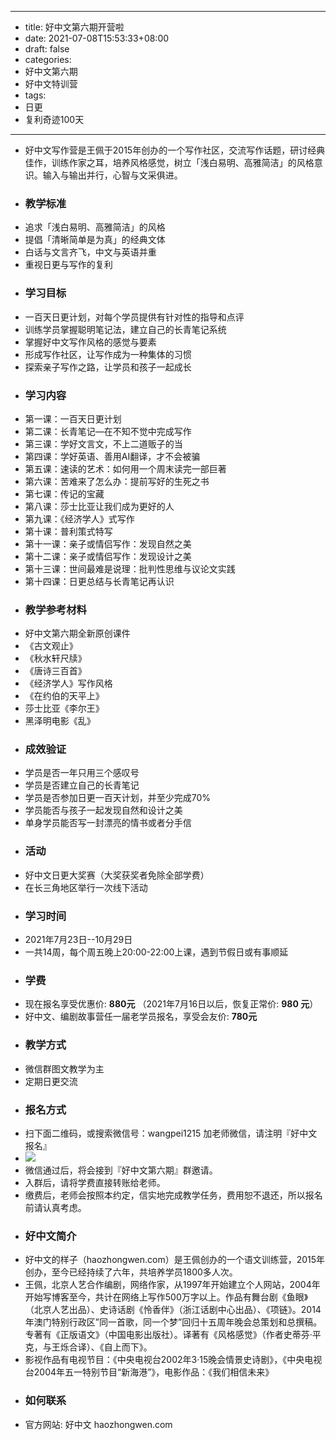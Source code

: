 - --
- title: 好中文第六期开营啦
- date: 2021-07-08T15:53:33+08:00
- draft: false
- categories: 
- 好中文第六期
- 好中文特训营
- tags: 
- 日更
- 复利奇迹100天
- --
- 好中文写作营是王佩于2015年创办的一个写作社区，交流写作话题，研讨经典佳作，训练作家之耳，培养风格感觉，树立「浅白易明、高雅简洁」的风格意识。输入与输出并行，心智与文采俱进。
- ### 教学标准
- 追求「浅白易明、高雅简洁」的风格
- 提倡「清晰简单是为真」的经典文体
- 白话与文言齐飞，中文与英语并重
- 重视日更与写作的复利
- ### 学习目标
- 一百天日更计划，对每个学员提供有针对性的指导和点评
- 训练学员掌握聪明笔记法，建立自己的长青笔记系统
- 掌握好中文写作风格的感觉与要素
- 形成写作社区，让写作成为一种集体的习惯
- 探索亲子写作之路，让学员和孩子一起成长
- ### 学习内容
- 第一课：一百天日更计划
- 第二课：长青笔记—在不知不觉中完成写作
- 第三课：学好文言文，不上二道贩子的当
- 第四课：学好英语、善用AI翻译，才不会被骗
- 第五课：速读的艺术：如何用一个周末读完一部巨著
- 第六课：苦难来了怎么办：提前写好的生死之书
- 第七课：传记的宝藏
- 第八课：莎士比亚让我们成为更好的人
- 第九课：《经济学人》式写作
- 第十课：普利策式特写
- 第十一课：亲子或情侣写作：发现自然之美
- 第十二课：亲子或情侣写作：发现设计之美
- 第十三课：世间最难是说理：批判性思维与议论文实践
- 第十四课：日更总结与长青笔记再认识
- ### 教学参考材料
- 好中文第六期全新原创课件
- 《古文观止》
- 《秋水轩尺牍》
- 《唐诗三百首》
- 《经济学人》写作风格
- 《在约伯的天平上》
- 莎士比亚《李尔王》
- 黑泽明电影《乱》
- ### 成效验证
- 学员是否一年只用三个感叹号
- 学员是否建立自己的长青笔记
- 学员是否参加日更一百天计划，并至少完成70%
- 学员能否与孩子一起发现自然和设计之美
- 单身学员能否写一封漂亮的情书或者分手信
- ### 活动
- 好中文日更大奖赛（大奖获奖者免除全部学费）
- 在长三角地区举行一次线下活动
- ### 学习时间
- 2021年7月23日--10月29日
- 一共14周，每个周五晚上20:00-22:00上课，遇到节假日或有事顺延
- ### 学费
- 现在报名享受优惠价: **880元** （2021年7月16日以后，恢复正常价: **980 元**）
- 好中文、编剧故事营任一届老学员报名，享受会友价: **780元**
- ### 教学方式
- 微信群图文教学为主
- 定期日更交流
- ### 报名方式
- 扫下面二维码，或搜索微信号：wangpei1215 加老师微信，请注明『好中文报名』
- ![](https://mmbiz.qpic.cn/sz_mmbiz_jpg/sCQD9pMXCWNRacYmUsT6amnGMx6bXQFIW8ia0HCWrSibY86IbZK1lUmBseljFqSia1lsQFr1X8RVicYBODpJsBoaxQ/640?wx_fmt=jpeg)
- 微信通过后，将会接到『好中文第六期』群邀请。
- 入群后，请将学费直接转账给老师。
- 缴费后，老师会按照本约定，信实地完成教学任务，费用恕不退还，所以报名前请认真考虑。
- ### 好中文简介
- 好中文的样子（haozhongwen.com）是王佩创办的一个语文训练营，2015年创办，至今已经持续了六年，共培养学员1800多人次。
- 王佩，北京人艺合作编剧，网络作家，从1997年开始建立个人网站，2004年开始写博客至今，共计在网络上写作500万字以上。作品有舞台剧《鱼眼》（北京人艺出品）、史诗话剧《怜香伴》（浙江话剧中心出品）、《项链》。2014年澳门特别行政区”同一首歌，同一个梦”回归十五周年晚会总策划和总撰稿。专著有《正版语文》（中国电影出版社）。译著有《风格感觉》（作者史蒂芬·平克，与王烁合译）、《自上而下》。
- 影视作品有电视节目：《中央电视台2002年3·15晚会情景史诗剧》，《中央电视台2004年五一特别节目“新海港”》，电影作品：《我们相信未来》
- ### 如何联系
- 官方网站: 好中文 haozhongwen.com
